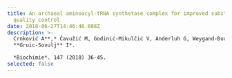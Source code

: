 ```yaml
---
title: An archaeal aminoacyl-tRNA synthetase complex for improved substrate
  quality control
date: 2018-06-27T14:46:46.608Z
description: >-
  Crnković A**,* Čavužić M, Godinić-Mikulčić V, Anderluh G, Weygand-Đurašević I,
  **Gruic-Sovulj** I*.

  *Biochimie*. 147 (2018) 36-45.
selected: false
---
```

